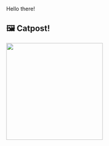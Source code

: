 Hello there!



## 🖼️ Catpost!

<sub>
    <img src="https://cdn2.thecatapi.com/images/39m.jpg" height="256">
</sub>

